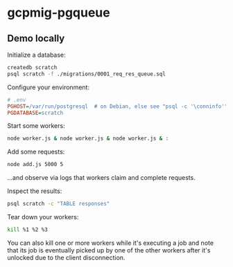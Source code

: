 # gcpmig-pgqueue

## Demo locally

Initialize a database:

```sh
createdb scratch
psql scratch -f ./migrations/0001_req_res_queue.sql
```

Configure your environment:

```ini
# .env
PGHOST=/var/run/postgresql  # on Debian, else see "psql -c '\conninfo'"
PGDATABASE=scratch
```

Start some workers:

```sh
node worker.js & node worker.js & node worker.js & :
```

Add some requests:

```sh
node add.js 5000 5
```

...and observe via logs that workers claim and complete requests.

Inspect the results:

```sh
psql scratch -c "TABLE responses"
```

Tear down your workers:

```sh
kill %1 %2 %3
```

You can also kill one or more workers while it's executing a job and
note that its job is eventually picked up by one of the other workers
after it's unlocked due to the client disconnection.
